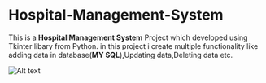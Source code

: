 # Hospital-Management-System
This is a **Hospital Management System** Project which developed using Tkinter libary from Python.
in this project i create multiple functionality like adding data in database(**MY SQL**),Updating data,Deleting data etc.

![Alt text](http://full/path/to/img.jpg "Optional title")
